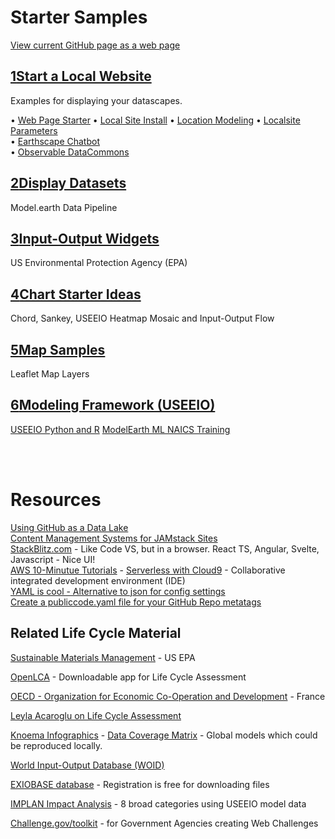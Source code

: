 # Starter Samples

<div class="showGit">
<a href="https://model.earth/community/start/">View current GitHub page as a web page</a>
</div>

## [<span class="num">1</span><span class="txt">Start a Local Website</span>](../../localsite/start)
Examples for displaying your datascapes.

&bullet; <a href="../../localsite/start/">Web Page Starter</a>
&bullet; <a href="../../localsite/start/steps/">Local Site Install</a>
&bullet; <a href="../../apps/">Location Modeling</a><!--
&bullet;  [Copy the apps base folder](../../apps/base/)  -->
&bullet; <a href="../../localsite/#parameters">Localsite Parameters</a>  
&bullet; <a href="../../localsite/start/earthscape/">Earthscape Chatbot</a>  
&bullet; <a href="https://github.com/ModelEarth/data-commons">Observable DataCommons</a>  
<!--
&bullet; <a href="../challenge/">Sustainable Communities Web Challenge</a><br>
&bullet; <a href="../challenge/how/">How to Create a Local Site Page</a><br>
--> 

## [<span class="num">2</span><span class="txt">Display Datasets</span>](../../localsite/info/data)
Model.earth Data Pipeline

## [<span class="num">3</span><span class="txt">Input-Output Widgets</span>](../../io/charts)
US Environmental Protection Agency (EPA)

## [<span class="num">4</span><span class="txt">Chart Starter Ideas</span>](charts)
Chord, Sankey, USEEIO Heatmap Mosaic and Input-Output Flow

## [<span class="num">5</span><span class="txt">Map Samples</span>](maps)
Leaflet Map Layers

## [<span class="num">6</span><span class="txt">Modeling Framework (USEEIO)</span>](https://github.com/usepa/useeio_api/)
[USEEIO Python and R](../resources/useeio) 
[ModelEarth ML NAICS Training](../../data-pipeline/timelines/training/naics/) 

<br><br>

# Resources

[Using GitHub as a Data Lake](https://dzone.com/articles/using-github-as-a-data-lake)  
[Content Management Systems for JAMstack Sites](https://headlesscms.org/)  
[StackBlitz.com](https://stackblitz.com/) - Like Code VS, but in a browser. React TS, Angular, Svelte, Javascript - Nice UI!  
[AWS 10-Minutue Tutorials](https://aws.amazon.com/getting-started/tutorials/?awsf.getting-started-content=use-case-tmt%23websites-apps) - [Serverless with Cloud9](https://aws.amazon.com/getting-started/tutorials/build-serverless-app-codestar-cloud9/?trk=gs_card) - Collaborative integrated development environment (IDE)  
[YAML is cool - Alternative to json for config settings](https://www.educative.io/blog/yaml-tutorial)  
[Create a publiccode.yaml file for your GitHub Repo metatags](https://github.com/publiccodeyml/publiccode.yml)  

<!--
[Netlify Gatsby Starter](https://github.com/netlify-templates/gatsby-starter-netlify-cms) - [Gatsby](https://www.gatsbyjs.org/)    

**VueJS**  
[Element Table](https://element.bootstrap-table.com/examples/)  
[Build a Vue App with Google Firebase Authentication and Firestore Database](https://blog.bitsrc.io/build-a-vue-app-with-firebase-authentication-and-database-e7d6816f79af)  
[Frappe/ERPNext](https://frappe.io/frappejs/docs/client/index.md), 
[VuePress](https://vuepress.vuejs.org/), 
[Gridsome](https://gridsome.org/), 
[Nuxt](https://nuxtjs.org/).&nbsp;  

**Google Flutter**  
[Flutter - apps for mobile, web and desktop](https://flutter.dev/)  
[Flutter/Dart samples in HTML](https://gallery.flutter.dev/)
-->



## Related Life Cycle Material

<!--
There is growing trend across industry to trace the entire supply chain. 
Responsible sourcing allows manufacturers to...
-->

[Sustainable Materials Management](https://www.epa.gov/smm) - US EPA  

[OpenLCA](https://www.openlca.org/) - Downloadable app for Life Cycle Assessment

<!--
[Recycling and Resource Recovery as a Tool for Regional Economic Development](https://www.epa.gov/smm/sustainable-materials-management-smm-web-academy-webinar-recycling-and-resource-recovery-tool) - Webinar: Nov 20, 2019, 1PM  
-->
[OECD - Organization for Economic
Co-Operation and Development](https://www.oecd.org/sti/ind/measuring-trade-in-value-added.htm) - France  

<!-- GEOD - Global Economic Open Database  -->

[Leyla Acaroglu on Life Cycle Assessment](https://medium.com/disruptive-design/a-guide-to-life-cycle-thinking-b762ab49bce3)   

[Knoema Infographics](https://knoema.com/infographics) - [Data Coverage Matrix](https://knoema.com/atlas/matrix) - Global models which could be reproduced locally.  

[World Input-Output Database (WOID)](http://www.wiod.org/otherdb)  

<!-- https://simapro.com/products/exiobase-database/-->
[EXIOBASE database](https://www.exiobase.eu/) - Registration is free for downloading files  

[IMPLAN Impact Analysis](https://implanhelp.zendesk.com/hc/en-us/articles/360039284273-Environmental-Data) - 8 broad categories using USEEIO model data  


[Challenge.gov/toolkit](https://www.challenge.gov/toolkit/) - for Government Agencies creating Web Challenges  

<!--
USCSD Materials Marketplace - Seems to be members only. Wes has a contact that worked on it.
https://usbcsd.org/materials

Southern Regional Science Association
http://www.srsa.org/


https://joulebug.com/
-->


<!-- 

Create a Sankey chart with a return flow:
https://www.sciencedirect.com/science/article/pii/S0921344917301167
-->

